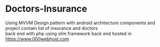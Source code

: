 # Doctors-Insurance
 Using  MVVM Design pattern with android architecture components
and project contain list of insurance and doctors      
back end with php using slim framework 
back end hosted in https://www.000webhost.com
